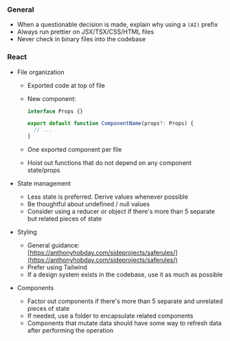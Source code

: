 ### General

- When a questionable decision is made, explain why using a `(AI)` prefix
- Always run prettier on JSX/TSX/CSS/HTML files
- Never check in binary files into the codebase

### React

- File organization

  - Exported code at top of file
  - New component:

    ```typescript
    interface Props {}

    export default function ComponentName(props?: Props) {
      // ...
    }
    ```

  - One exported component per file
  - Hoist out functions that do not depend on any component state/props

- State management

  - Less state is preferred. Derive values whenever possible
  - Be thoughtful about undefined / null values
  - Consider using a reducer or object if there's more than 5 separate but related pieces of state

- Styling

  - General guidance: [https://anthonyhobday.com/sideprojects/saferules/](https://anthonyhobday.com/sideprojects/saferules/)
  - Prefer using Tailwind
  - If a design system exists in the codebase, use it as much as possible

- Components
  - Factor out components if there's more than 5 separate and unrelated pieces of state
  - If needed, use a folder to encapsulate related components
  - Components that mutate data should have some way to refresh data after performing the operation
